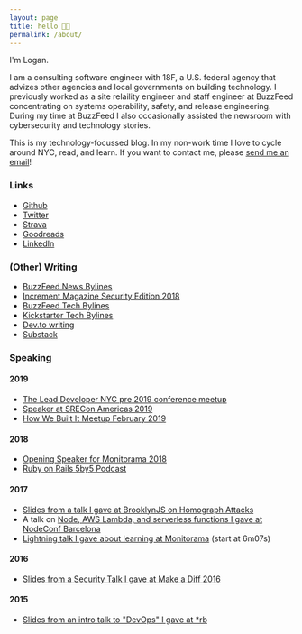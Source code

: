 ```yaml
---
layout: page
title: hello 👋🏻
permalink: /about/
---
```


I'm Logan.

I am a consulting software engineer with 18F, a U.S. federal agency that advizes other agencies and local governments on building technology. I previously worked as a site relaility engineer and staff engineer at BuzzFeed concentrating on systems operability, safety, and release engineering. During my time at BuzzFeed I also occasionally assisted the newsroom with cybersecurity and technology stories.

This is my technology-focussed blog. In my non-work time I love to cycle around NYC, read, and learn. If you want to contact me, please [send me an email](mailto:logan.mcdonald@protonmail.com)!

### Links

* [Github](https://github.com/loganmeetsworld)
* [Twitter](https://twitter.com/_loganmcdonald)
* [Strava](https://www.strava.com/athletes/57902294/)
* [Goodreads](https://www.goodreads.com/user/show/70112026-logan-mcdonald)
* [LinkedIn](https://www.linkedin.com/in/mcdonaldlogan/)

### (Other) Writing

* [BuzzFeed News Bylines](https://www.buzzfeednews.com/author/loganmcdonald)
* [Increment Magazine Security Edition 2018](https://increment.com/security/open-sourcing-buzzfeeds-single-sign-on-process/)
* [BuzzFeed Tech Bylines](https://tech.buzzfeed.com/@loganmeetsworld)
* [Kickstarter Tech Bylines](https://kickstarter.engineering/@loganmeetsworld)
* [Dev.to writing](https://dev.to/logan)
* [Substack](https://loganmcdonald.substack.com)

### Speaking

#### 2019

* [The Lead Developer NYC pre 2019 conference meetup](https://www.meetup.com/The-Lead-Developer-Meetup-New-York/)
* [Speaker at SRECon Americas 2019](https://www.youtube.com/watch?v=yiPYuGWNnz8)
* [How We Built It Meetup February 2019](https://www.meetup.com/how-we-built-it/events/258681119/)

#### 2018

* [Opening Speaker for Monitorama 2018](https://vimeo.com/274821071)
* [Ruby on Rails 5by5 Podcast](https://5by5.tv/rubyonrails/241)

#### 2017

* [Slides from a talk I gave at BrooklynJS on Homograph Attacks](https://github.com/loganmeetsworld/homographs-talk)
* A talk on [Node, AWS Lambda, and serverless functions I gave at NodeConf Barcelona](https://opbeat.com/community/posts/using-node-in-a-serverless-world-by-logan-mcdonald/)
* [Lightning talk I gave about learning at Monitorama](https://vimeo.com/221064922) (start at 6m07s)

#### 2016

* [Slides from a Security Talk I gave at Make a Diff 2016](https://gist.github.com/loganmeetsworld/b9e2931e6b2a9aabe5e85e9f6cdac882)

#### 2015

* [Slides from an intro talk to "DevOps" I gave at *rb](https://gist.github.com/loganmeetsworld/941ea9c6f7a63646b3ccd91acaabe6e0)